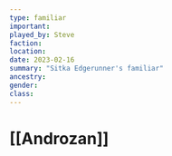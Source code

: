 ```yaml
---
type: familiar
important:
played_by: Steve
faction:
location: 
date: 2023-02-16
summary: "Sitka Edgerunner's familiar"
ancestry: 
gender: 
class: 
---
```

# [[Androzan]]

